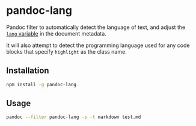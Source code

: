 # pandoc-lang

Pandoc filter to automatically detect the language of text, and adjust the [`lang` variable](https://pandoc.org/MANUAL.html#language-variables) in the document metadata.

It will also attempt to detect the programming language used for any code blocks that specify `highlight` as the class name.

## Installation

```sh
npm install -g pandoc-lang
```

## Usage

```sh
pandoc --filter pandoc-lang -s -t markdown test.md
```
